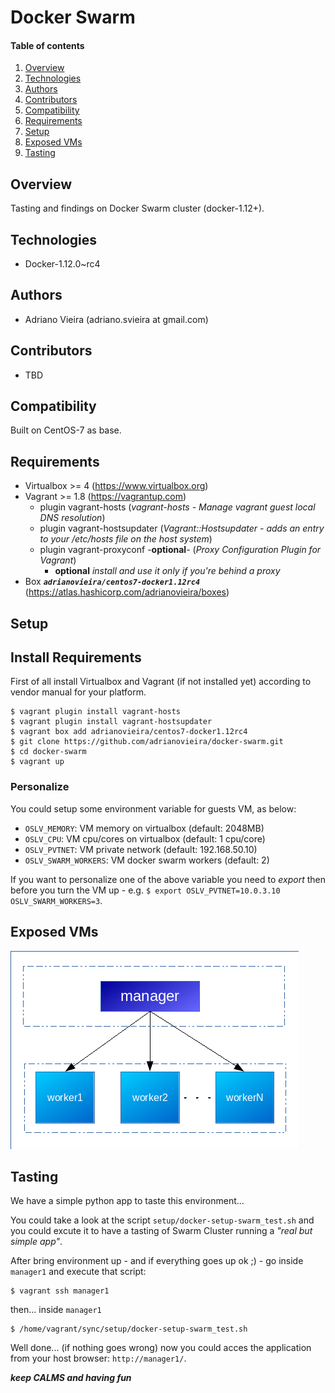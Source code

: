 # Docker Swarm

#### Table of contents

1. [Overview](#overview)
2. [Technologies](#technologies)
3. [Authors](#authors)
4. [Contributors](#contributors)
5. [Compatibility](#compatibility)
6. [Requirements](#requirements)
7. [Setup](#setup)
8. [Exposed VMs](#exposed-vms)
9. [Tasting](#tasting)

## Overview

Tasting and findings on Docker Swarm cluster (docker-1.12+).

## Technologies

* Docker-1.12.0~rc4

## Authors

* Adriano Vieira (adriano.svieira at gmail.com)

## Contributors

* TBD

## Compatibility

Built on CentOS-7 as base.

## Requirements

- Virtualbox >= 4 (<https://www.virtualbox.org>)
- Vagrant >= 1.8 (<https://vagrantup.com>)
  * plugin vagrant-hosts (*vagrant-hosts - Manage vagrant guest local DNS resolution*)
  * plugin vagrant-hostsupdater (*Vagrant::Hostsupdater - adds an entry to your /etc/hosts file on the host system*)
  * plugin vagrant-proxyconf -**optional**- (*Proxy Configuration Plugin for Vagrant*)
    * **optional** *install and use it only if you're behind a proxy*
- Box ***`adrianovieira/centos7-docker1.12rc4`*** (https://atlas.hashicorp.com/adrianovieira/boxes)

## Setup

## Install Requirements

First of all install Virtualbox and Vagrant (if not installed yet) according to vendor manual for your platform.

    $ vagrant plugin install vagrant-hosts
    $ vagrant plugin install vagrant-hostsupdater
    $ vagrant box add adrianovieira/centos7-docker1.12rc4
    $ git clone https://github.com/adrianovieira/docker-swarm.git
    $ cd docker-swarm
    $ vagrant up

### Personalize

You could setup some environment variable for guests VM, as below:

- `OSLV_MEMORY`: VM memory on virtualbox (default: 2048MB)
- `OSLV_CPU`: VM cpu/cores on virtualbox (default: 1 cpu/core)
- `OSLV_PVTNET`: VM private network (default: 192.168.50.10)
- `OSLV_SWARM_WORKERS`: VM docker swarm workers (default: 2)

If you want to personalize one of the above variable you need to *export* then before you turn the VM up - e.g. `$ export OSLV_PVTNET=10.0.3.10 OSLV_SWARM_WORKERS=3`.

## Exposed VMs

![Sample architecture (an excerpt from Docker.com)](images/docker-swarm-architecture.png)

## Tasting

We have a simple python app to taste this environment...

You could take a look at the script `setup/docker-setup-swarm_test.sh` and you could excute it to have a tasting of Swarm Cluster running a *"real but simple app"*.

After bring environment up - and if everything goes up ok ;) - go inside `manager1` and execute that script:

    $ vagrant ssh manager1

then... inside `manager1`

    $ /home/vagrant/sync/setup/docker-setup-swarm_test.sh

Well done... (if nothing goes wrong) now you could acces the application from your host browser: `http://manager1/`.

***keep CALMS and having fun***

